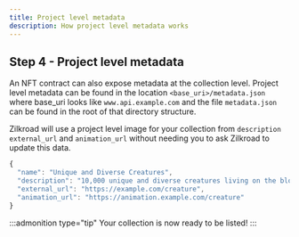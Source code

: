 ```yaml
---
title: Project level metadata
description: How project level metadata works
---
```


## Step 4 - Project level metadata

An NFT contract can also expose metadata at the collection level. Project level metadata can be found in the location `<base_uri>/metadata.json` where base_uri looks like `www.api.example.com` and the file `metadata.json` can be found in the root of that directory structure.

Zilkroad will use a project level image for your collection from ```description``` ```external_url``` and ```animation_url``` without needing you to ask Zilkroad to update this data.

```js
{
  "name": "Unique and Diverse Creatures",
  "description": "10,000 unique and diverse creatures living on the blockchain.",
  "external_url": "https://example.com/creature",
  "animation_url": "https://animation.example.com/creature"
}
```

:::admonition type="tip"
Your collection is now ready to be listed!
:::
